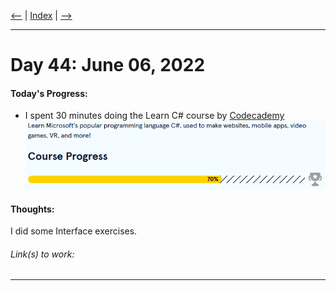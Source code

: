 [<--](../Days/Day43.md) | [Index](../README.md) | [-->](../Days/Day45.md)
____
# Day 44: June 06, 2022
#### Today's Progress:
- I spent 30 minutes doing the Learn C# course by [Codecademy](https://www.codecademy.com/learn/learn-c-sharp)<br>
![CsharpProgress70.png](../Attachments-DOC/CsharpProgress70.png)

#### Thoughts:
I did some Interface exercises.

###### Link(s) to work:

___

